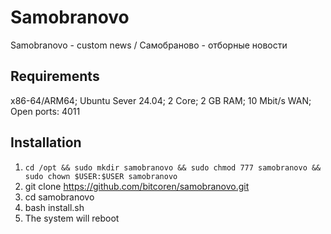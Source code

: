 # Samobranovo

Samobranovo - custom news / Самобраново - отборные новости

## Requirements

x86-64/ARM64; Ubuntu Sever 24.04; 2 Core; 2 GB RAM; 10 Mbit/s WAN; Open ports: 4011

## Installation

1. ```cd /opt && sudo mkdir samobranovo && sudo chmod 777 samobranovo && sudo chown $USER:$USER samobranovo```
3. git clone https://github.com/bitcoren/samobranovo.git
4. cd samobranovo
5. bash install.sh
6. The system will reboot
